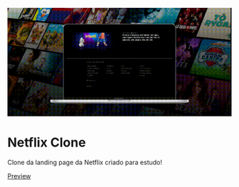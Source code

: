 ![Logo](https://raw.githubusercontent.com/thiilins/netflix-clone-html/main/assets/netflix-clone.gif)

    
# Netflix Clone

Clone da landing page da Netflix criado para estudo!

[Preview](https://td-netflix-clone.surge.sh/) 
